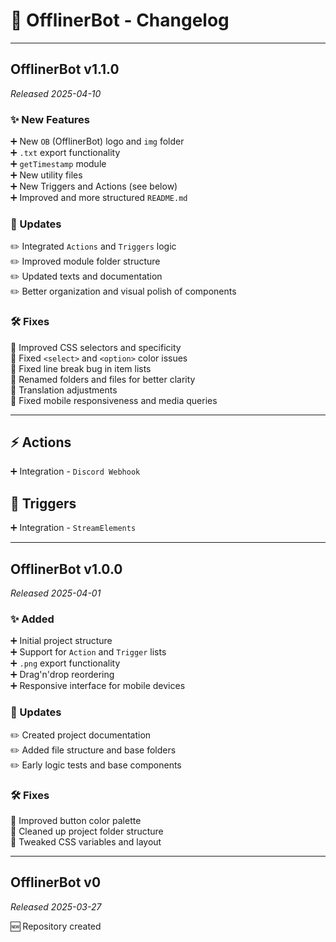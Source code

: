 # 📖 OfflinerBot - Changelog
---

## OfflinerBot v1.1.0  
*Released 2025-04-10*

### ✨ New Features

➕ New `OB` (OfflinerBot) logo and `img` folder  
➕ `.txt` export functionality  
➕ `getTimestamp` module  
➕ New utility files  
➕ New Triggers and Actions (see below)  
➕ Improved and more structured `README.md`  

### 🔄 Updates

✏️ Integrated `Actions` and `Triggers` logic  
✏️ Improved module folder structure  
✏️ Updated texts and documentation  
✏️ Better organization and visual polish of components  

### 🛠️ Fixes

🔧 Improved CSS selectors and specificity  
🔧 Fixed `<select>` and `<option>` color issues  
🔧 Fixed line break bug in item lists  
🔧 Renamed folders and files for better clarity  
🔧 Translation adjustments  
🔧 Fixed mobile responsiveness and media queries  

---

## ⚡ Actions

➕ Integration - `Discord Webhook`  

## 🎯 Triggers

➕ Integration - `StreamElements`  

---

## OfflinerBot v1.0.0  
*Released 2025-04-01*

### ✨ Added

➕ Initial project structure  
➕ Support for `Action` and `Trigger` lists  
➕ `.png` export functionality  
➕ Drag'n'drop reordering  
➕ Responsive interface for mobile devices  

### 🔄 Updates

✏️ Created project documentation  
✏️ Added file structure and base folders  
✏️ Early logic tests and base components  

### 🛠️ Fixes

🔧 Improved button color palette  
🔧 Cleaned up project folder structure  
🔧 Tweaked CSS variables and layout  

---

## OfflinerBot v0  
*Released 2025-03-27*

🆕 Repository created